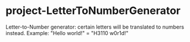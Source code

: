 # project-LetterToNumberGenerator
 Letter-to-Number generator: certain letters will be translated to numbers instead. 
 Example: "Hello world!" = "H3110 w0r1d!"